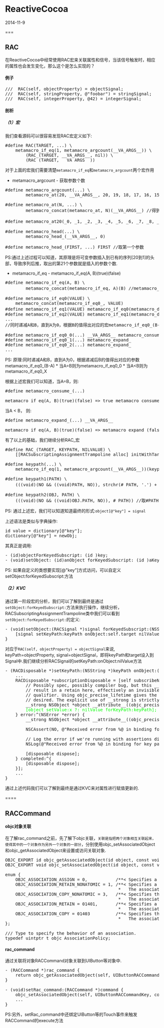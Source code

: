 # ReactiveCocoa
2014-11-9

===
## RAC
在ReactiveCocoa中经常使用RAC宏来关联属性和信号，当该信号触发时，相应的属性也会发生变化，那么这个是怎么实现的？

#### 例子
<pre>
///  RAC(self, objectProperty) = objectSignal;
///  RAC(self, stringProperty, @"foobar") = stringSignal;
///  RAC(self, integerProperty, @42) = integerSignal;
</pre>

#### 剖析

##### （1）宏
我们查看源码可以很容易发现RAC宏定义如下:
<pre>
#define RAC(TARGET, ...) \
    metamacro_if_eq(1, metamacro_argcount(__VA_ARGS__)) \
        (RAC_(TARGET, __VA_ARGS__, nil)) \
        (RAC_(TARGET, __VA_ARGS__))
</pre>
对于上面的宏我们需要清楚```metamacro_if_eq```和```metamacro_argcount```两个宏作用

* metamacro_argcount - 获取参数个数
<pre>
#define metamacro_argcount(...) \
        metamacro_at(20, __VA_ARGS__, 20, 19, 18, 17, 16, 15, 14, 13, 12, 11, 10, 9, 8, 7, 6, 5, 4, 3, 2, 1)
        
#define metamacro_at(N, ...) \
        metamacro_concat(metamacro_at, N)(__VA_ARGS__) //得到的值metamacro_at20
        
#define metamacro_at20(_0, _1, _2, _3, _4, _5, _6, _7, _8, _9, _10, _11, _12, _13, _14, _15, _16, _17, _18, _19, ...) metamacro_head(__VA_ARGS__) //取可变参数中的第一个

#define metamacro_head(...) \
        metamacro_head_(__VA_ARGS__, 0)
        
#define metamacro_head_(FIRST, ...) FIRST //取第一个参数
</pre>
PS:通过上述过程可以知道，其原理是将可变参数插入到已有的序列[20到1]的头部，导致序列后推，取出的第21个参数就是插入的参数个数.

* metamacro_if_eq - metamacro_if_eq(A, B)(true)(false)
<pre>
#define metamacro_if_eq(A, B) \
        metamacro_concat(metamacro_if_eq, A)(B) //metamacro_concat负责连接参数
        
#define metamacro_if_eq0(VALUE) \
    metamacro_concat(metamacro_if_eq0_, VALUE)
#define metamacro_if_eq1(VALUE) metamacro_if_eq0(metamacro_dec(VALUE)) //metamacro_dec将VALUE值-1
#define metamacro_if_eq2(VALUE) metamacro_if_eq1(metamacro_dec(VALUE))
...
//同时递减A和B，直到A为0，根据B的值得出对应的宏metamacro_if_eq0_(B-A)

#define metamacro_if_eq0_0(...) __VA_ARGS__ metamacro_consume_
#define metamacro_if_eq0_1(...) metamacro_expand_
#define metamacro_if_eq0_2(...) metamacro_expand_
...     
</pre>
PS: 原理:同时递减A和B，直到A为0，根据递减后B的值得出对应的参数metamacro_if_eq0_(B-A)
	* 当A=B则为metamacro_if_eq0_0
	* 当A<B则为metamacro_if_eq0_X
	
根据上述宏我们可以知道，当A=B，则:
<pre>
#define metamacro_consume_(...)

metamacro_if_eq(A, B)(true)(false) => true metamacro_consume_(false) => true
</pre>

当A < B， 则:
<pre>
#define metamacro_expand_(...) __VA_ARGS__

metamacro_if_eq(A, B)(true)(false) => metamacro_expand_(false) => false
</pre>

有了以上的基础，我们继续分析RAC_宏

<pre>
#define RAC_(TARGET, KEYPATH, NILVALUE) \
    [[RACSubscriptingAssignmentTrampoline alloc] initWithTarget:(TARGET) nilValue:(NILVALUE)][@keypath(TARGET, KEYPATH)]
    
#define keypath(...) \
    metamacro_if_eq(1, metamacro_argcount(__VA_ARGS__))(keypath1(__VA_ARGS__))(keypath2(__VA_ARGS__))

#define keypath1(PATH) \
    (((void)(NO && ((void)PATH, NO)), strchr(# PATH, '.') + 1)) //#将参数转成字符串

#define keypath2(OBJ, PATH) \
    (((void)(NO && ((void)OBJ.PATH, NO)), # PATH)) //取#PATH
</pre>
PS: 通过上述宏，我们可以知道知道最终的形式:```object[@"key"] = signal```

上述语法是类似与字典操作:
<pre>
id value = dictionary[@"key"]; 
dictionary[@"key"] = newObj;
</pre>
其真正是调用:
<pre>
- (id)objectForKeyedSubscript: (id <NSCopying>)key; 
- (void)setObject: (id)anObject forKeyedSubscript: (id <NSCopying>)aKey;
</pre>
PS: 如果自定义的类想要实现[@"key"]方式访问，可以自定义setObject:forKeyedSubscript:方法

##### （2）KVC
通过第一阶段宏的分析，我们可以了解到最终是通过```setObject:forKeyedSubscript:```方法来执行操作，继续分析，RACSubscriptingAssignmentTrampoline类中我们可以看到```setObject:forKeyedSubscript:```的定义:
<pre>
- (void)setObject:(RACSignal *)signal forKeyedSubscript:(NSString *)keyPath {
	[signal setKeyPath:keyPath onObject:self.target nilValue:self.nilValue];
}
</pre>
对应于```RAC(self, objectProperty) = objectSignal```来说, keyPath=objectProperty, signal=objectSignal，即将keyPath和target设入到Signal中.我们继续分析RACSignal的setKeyPath:onObject:nilValue方法
<pre>
- (RACDisposable *)setKeyPath:(NSString *)keyPath onObject:(NSObject *)object nilValue:(id)nilValue {
	...
	RACDisposable *subscriptionDisposable = [self subscribeNext:^(id x) {
		// Possibly spec, possibly compiler bug, but this __bridge cast does not
		// result in a retain here, effectively an invisible __unsafe_unretained
		// qualifier. Using objc_precise_lifetime gives the __strong reference
		// desired. The explicit use of __strong is strictly defensive.
		__strong NSObject *object __attribute__((objc_precise_lifetime)) = (__bridge __strong id)objectPtr;
		<font color="00ff00">[object setValue:x ?: nilValue forKeyPath:keyPath];</font>
	} error:^(NSError *error) {
		__strong NSObject *object __attribute__((objc_precise_lifetime)) = (__bridge __strong id)objectPtr;

		NSCAssert(NO, @"Received error from %@ in binding for key path \"%@\" on %@: %@", self, keyPath, object, error);

		// Log the error if we're running with assertions disabled.
		NSLog(@"Received error from %@ in binding for key path \"%@\" on %@: %@", self, keyPath, object, error);

		[disposable dispose];
	} completed:^{
		[disposable dispose];
	}];
	...
}
</pre>
通过上述代码我们可以了解到最终是通过KVC来对属性进行赋值更新的.

====
## RACCommand
#### objc对象关联
在了解rac_command之前，先了解下objc关联，```关联是指把两个对象相互关联起来，使得其中的一个对象作为另外一个对象的一部分```，分别使用objc_setAssociatedObject和objc_getAssociatedObject来设置或访问关联对象.
<pre>
OBJC_EXPORT id objc_getAssociatedObject(id object, const void *key)
OBJC_EXPORT void objc_setAssociatedObject(id object, const void *key, id value, objc_AssociationPolicy policy)

enum {
    OBJC_ASSOCIATION_ASSIGN = 0,           /**< Specifies a weak reference to the associated object. */
    OBJC_ASSOCIATION_RETAIN_NONATOMIC = 1, /**< Specifies a strong reference to the associated object. 
                                            *   The association is not made atomically. */
    OBJC_ASSOCIATION_COPY_NONATOMIC = 3,   /**< Specifies that the associated object is copied. 
                                            *   The association is not made atomically. */
    OBJC_ASSOCIATION_RETAIN = 01401,       /**< Specifies a strong reference to the associated object.
                                            *   The association is made atomically. */
    OBJC_ASSOCIATION_COPY = 01403          /**< Specifies that the associated object is copied.
                                            *   The association is made atomically. */
};

/// Type to specify the behavior of an association.
typedef uintptr_t objc_AssociationPolicy;
</pre>
#### rac_command
通过关联将对象RACCommand对象关联到UIButton等对象中.
<pre>
- (RACCommand *)rac_command {
	return objc_getAssociatedObject(self, UIButtonRACCommandKey);
}

- (void)setRac_command:(RACCommand *)command {
	objc_setAssociatedObject(self, UIButtonRACCommandKey, command, OBJC_ASSOCIATION_RETAIN_NONATOMIC);
	...
}
</pre>
PS:另外，setRac_command中还绑定UIButton等的Touch事件来触发RACCommand的execute方法